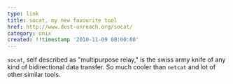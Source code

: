 ```yaml
---
type: link
title: socat, my new favourite tool
href: http://www.dest-unreach.org/socat/
category: unix
created: !!timestamp '2010-11-09 00:00:00'
---
```

`socat`, self described as "multipurpose relay," is the swiss army knife of any kind of bidirectional data transfer. So much cooler than `netcat` and lot of other similar tools.